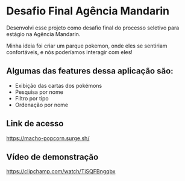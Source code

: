 # Desafio Final Agência Mandarin

Desenvolvi esse projeto como desafio final do processo seletivo para estágio na Agência Mandarin.

Minha ideia foi criar um parque pokemon, onde eles se sentiriam confortáveis, e nós poderíamos interagir com eles!

## Algumas das features dessa aplicação são:

- Exibição das cartas dos pokémons
- Pesquisa por nome
- Filtro por tipo
- Ordenação por nome

## Link de acesso

https://macho-popcorn.surge.sh/

## Vídeo de demonstração

https://clipchamp.com/watch/TiSQFBngqbx
